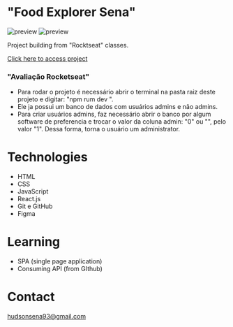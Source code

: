 # "Food Explorer Sena"

![preview]() ![preview]()

Project building from "Rocktseat" classes.

[Click here to access project](https://foodexplorersena.netlify.app/)

### "Avaliação Rocketseat"

- Para rodar o projeto é necessário abrir o terminal na pasta raiz deste projeto e digitar: "npm rum dev ".
- Ele ja possui um banco de dados com usuários admins e não admins.
- Para criar usuários admins, faz necessário abrir o banco por algum software de preferencia e trocar o valor da coluna admin: "0" ou "", pelo valor "1". Dessa forma, torna o usuário um administrator.

# Technologies

- HTML
- CSS
- JavaScript
- React.js
- Git e GitHub
- Figma

# Learning

- SPA (single page application)
- Consuming API (from GIthub)

# Contact

hudsonsena93@gmail.com
